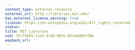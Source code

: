 ```yaml
---
content_type: external-resource
external_url: http://libraries.mit.edu/
has_external_license_warning: true
license: https://en.wikipedia.org/wiki/All_rights_reserved
status: ''
title: MIT Libraries
uid: 3fcf5065-1124-4c68-99fe-851e6d9bff86
wayback_url: ''
---
```


